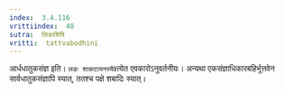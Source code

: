```yaml
---
index:  3.4.116
vrittiindex:  48
sutra:  लिङाशिषि
vritti:  tattvabodhini 
---
```


आर्धधातुकसंज्ञ इति। `लङः शाकटायनस्यैवे`त्येत एवकारोऽनुवर्तनीयः। अन्यथा एकसंज्ञाधिकारबहिर्भूत्तवेन सार्वधातुकसंज्ञापि स्यात्, ततश्च पक्षे शबादिः स्यात्। 

